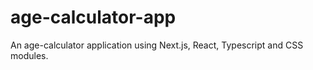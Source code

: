 # age-calculator-app
An age-calculator application using Next.js, React, Typescript and CSS modules. 
